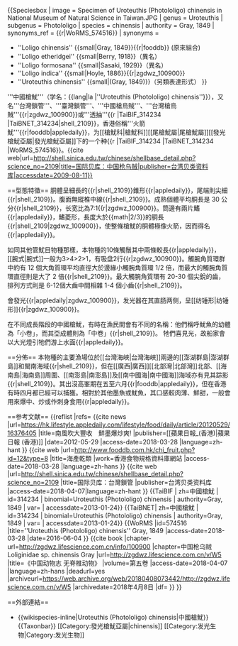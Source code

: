 {{Speciesbox
| image = Specimen of Uroteuthis (Photololigo) chinensis in National Museum of Natural Science in Taiwan.JPG
| genus = Uroteuthis
| subgenus = Photololigo
| species = chinensis
| authority = Gray, 1849
| synonyms_ref = {{r|WoRMS_574516}}
| synonyms = 
* ''Loligo chinensis'' {{small|Gray, 1849}}{{r|fooddb}} (原來組合)
* ''Loligo etheridgei'' {{small|Berry, 1918}}（異名）
* ''Loligo formosana'' {{small|Sasaki, 1929}}（異名）
* ''Loligo indica'' {{small|Hoyle, 1886}}{{r|zgdwz_100900}}
* ''Uroteuthis chinensis'' {{small|(Gray, 1849)}}（另類表達形式）
}}

'''中國槍魷'''（学名：{{lang|la |''Uroteuthis (Photololigo) chinensis''}}），又名'''台灣鎖管'''、'''臺灣鎖管'''、'''中國槍烏賊'''、'''台灣槍烏賊'''{{r|zgdwz_100900}}或'''透抽'''{{r |TaiBIF_314234 |TaiBNET_314234|shell_2109}}，香港俗稱'''火箭魷'''{{r|fooddb|appledaily}}，为[[槍魷科|槍魷科]][[尾槍魷屬|尾槍魷屬]][[發光槍魷亞屬|發光槍魷亞屬]]下的一个种{{r |TaiBIF_314234 |TaiBNET_314234 |WoRMS_574516}}。<ref>{{cite web|url=http://shell.sinica.edu.tw/chinese/shellbase_detail.php?science_no=2109|title=国际贝库：中国枪乌贼|publisher=台湾贝类资料库|accessdate=2009-08-11}}</ref>

==型態特徵==
胴體呈細長的{{r|shell_2109}}錐形{{r|appledaily}}，尾端則尖細{{r|shell_2109}}。腹面無縱椎中線{{r|shell_2109}}。成熟個體平均胴長是 30 公分{{r|shell_2109}}，长宽比為7:1{{r|zgdwz_100900}}。筒邊有兩片鰭{{r|appledaily}}，鰭菱形，長度大於{{math|2/3}}的胴長{{r|shell_2109|zgdwz_100900}}，使整條槍魷的胴體極像火箭，因而得名{{r|appledaily}}。

如同其他管魷目物種那樣，本物種的10條觸鬚其中兩條較長{{r|appledaily}}，[[腕式|腕式]]一般为3>4>2>1，有吸盘2行{{r|zgdwz_100900}}。觸腕角質環群中約有 12 個大角質環平均直徑大於邊緣小觸腕角質環 1/2 倍，而最大的觸腕角質環直徑則是大了 2 倍{{r|shell_2109}}。最大觸腕角質環有 20-30 個尖銳的齒，排列方式則是 6-12個大齒中間相雜 1-4 個小齒{{r|shell_2109}}。 

會發光{{r|appledaily|zgdwz_100900}}，发光器在其直肠两侧，呈[[纺锤形|纺锤形]]{{r|zgdwz_100900}}。

在不同成長階段的中國槍魷，有時在漁民間會有不同的名稱：他們稱呼魷魚的幼體為「小卷」，而其亞成體則為「中卷」{{r|shell_2109}}。 
牠們喜見光，故船家會以大光燈引牠們游上水面{{r|appledaily}}。

==分佈==
本物種的主要漁場位於[[台灣海峽|台灣海峽]]兩邊的[[澎湖群島|澎湖群島]]和閩南海域{{r|shell_2109}}，但在[[廣西|廣西]][[北部灣|北部灣]]北部、[[海南島|海南島]]周圍、[[南澎島|南澎島]]及[[南中國海|南中國海]]海域亦有見其踪影{{r|shell_2109}}。其出沒高峯期在五至六月{{r|fooddb|appledaily}}，但在香港有時四月都已經可以捕獲。相對於其他墨魚或魷魚，其口感較肉薄、鮮甜，一般會用來爆中、炒或作刺身食用{{r|appledaily}}。

==参考文献==
{{reflist |refs=
<ref name="appledaily">{{cite news
 |url=https://hk.lifestyle.appledaily.com/lifestyle/food/daily/article/20120529/16376405
 |title=南風吹大豐收　鮮墨爆炒爽!
 |publisher=[[蘋果日報_(香港)|蘋果日報 (香港)]]
 |date=2012-05-29 |access-date=2018-03-28 |language=zh-hant }}</ref>
<ref name="fooddb">{{cite web
 |url=http://www.fooddb.com.hk/chi_fruit.php?id=12&type=8
 |title=海產乾類 |work=香港食物規格資料庫網站
 |access-date=2018-03-28
 |language=zh-hans }}</ref>
<ref name="shell_2109">{{cite web
 |url=http://shell.sinica.edu.tw/chinese/shellbase_detail.php?science_no=2109
 |title=国际贝库：台灣鎖管 |publisher=台湾贝类资料库
 |access-date=2018-04-07|language=zh-hant }}</ref>
<ref name="TaiBIF_314234">{{TaiBIF | zh=中國槍魷 | id=314234 | binomial=Uroteuthis (Photololigo) chinensis | authority=Gray, 1849 | var= | accessdate=2013-01-24}}</ref>
<ref name="TaiBNET_314234">{{TaiBNET| zh=中國槍魷 | id=314234 | binomial=Uroteuthis (Photololigo) chinensis | authority=Gray, 1849 | var= | accessdate=2013-01-24}}</ref>
<ref name="WoRMS_574516">{{WoRMS |id=574516 |title=''Uroteuthis (Photololigo) chinensis'' Gray, 1849 |access-date=2018-03-28 |date=2016-06-04 }}</ref>
<ref name="zgdwz_100900">{{cite book |chapter-url=http://zgdwz.lifescience.com.cn/info/100900 |chapter=中国枪乌贼 Loliginidae sp. chinensis Gray |url=http://zgdwz.lifescience.com.cn/v/W5 |title=《中国动物志 无脊椎动物》 |volume=第五卷 |access-date=2018-04-07 |language=zh-hans |deadurl=yes |archiveurl=https://web.archive.org/web/20180408073442/http://zgdwz.lifescience.com.cn/v/W5 |archivedate=2018年4月8日 |df= }}</ref>
}}

==外部連結==
* {{wikispecies-inline|Uroteuthis (Photololigo) chinensis|中國槍魷}}
{{Taxonbar}}
[[Category:發光槍魷亞屬|chinensis]]
[[Category:发光生物|Category:发光生物]]